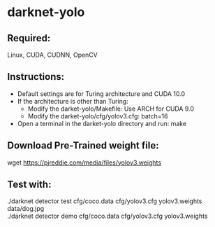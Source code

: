 # darknet-yolo

## Required: 
Linux, CUDA, CUDNN, OpenCV

## Instructions:
- Default settings are for Turing architecture and CUDA 10.0
- If the architecture is other than Turing: 
  - Modify the darket-yolo/Makefile: Use ARCH for CUDA 9.0 
  - Modify the darket-yolo/cfg/yolov3.cfg: batch=16 
- Open a terminal in the darket-yolo directory and run: make

## Download Pre-Trained weight file:
wget https://pjreddie.com/media/files/yolov3.weights

## Test with: 
./darknet detector test cfg/coco.data cfg/yolov3.cfg yolov3.weights data/dog.jpg  
./darknet detector demo cfg/coco.data cfg/yolov3.cfg yolov3.weights
